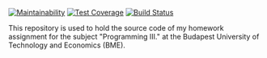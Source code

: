 [![Maintainability](https://api.codeclimate.com/v1/badges/573abde40b1448707e17/maintainability)](https://codeclimate.com/github/bokovhu/prog3-homework/maintainability)
[![Test Coverage](https://api.codeclimate.com/v1/badges/573abde40b1448707e17/test_coverage)](https://codeclimate.com/github/bokovhu/prog3-homework/test_coverage)
[![Build Status](https://travis-ci.com/bokovhu/prog3-homework.svg?branch=master)](https://travis-ci.com/bokovhu/prog3-homework)

This repository is used to hold the source code of my homework assignment
for the subject "Programming III." at the Budapest University of Technology and Economics (BME).